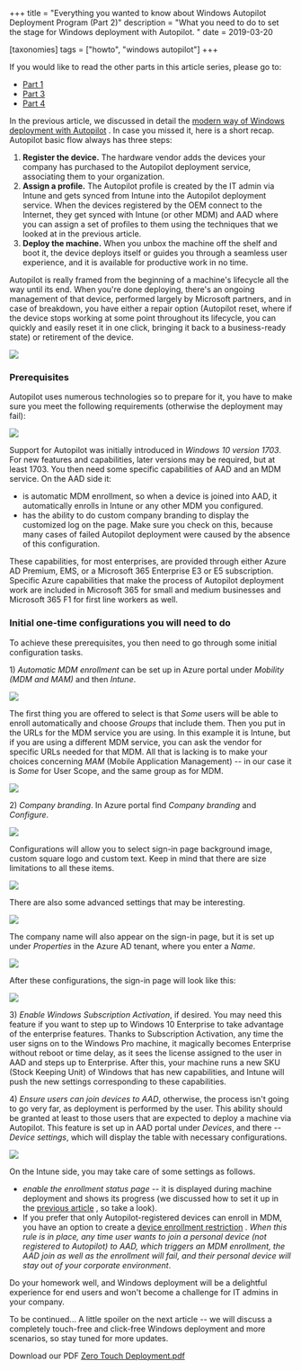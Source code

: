 +++
title = "Everything you wanted to know about Windows Autopilot Deployment Program (Part 2)"
description = "What you need to do to set the stage for Windows deployment with Autopilot. "
date = 2019-03-20

[taxonomies]
tags = ["howto", "windows autopilot"]
+++

If you would like to read the other parts in this article series,
please go to:

-   [Part
    1](o365hq.com/blog/everything-you-wanted-to-know-about-windows-autopilot-deployment-program-part-1)
-   [Part
    3](o365hq.com/blog/everything-you-wanted-to-know-about-windows-autopilot-deployment-program-part-3)
-   [Part
    4](o365hq.com/blog/everything-you-wanted-to-know-about-windows-autopilot-deployment-program-part-4)

In the previous article, we discussed in detail the [modern way of
Windows deployment with
Autopilot](o365hq.com/blog/everything-you-wanted-to-know-about-windows-autopilot-deployment-program-part-1)
. In case you missed it, here is a short recap. Autopilot basic flow
always has three steps:

1.  **Register the device.** The hardware vendor adds the devices your
    company has purchased to the Autopilot deployment service,
    associating them to your organization.
2.  **Assign a profile.** The Autopilot profile is created by the IT
    admin via Intune and gets synced from Intune into the Autopilot
    deployment service. When the devices registered by the OEM
    connect to the Internet, they get synced with Intune (or other
    MDM) and AAD where you can assign a set of
    profiles to them using the techniques that we looked at in the
    previous article.
3.  **Deploy the machine.** When you unbox the machine off the shelf and
    boot it, the device deploys itself or guides you through a seamless
    user experience, and it is available for productive work in no time.

Autopilot is really framed from the beginning of a machine's lifecycle
all the way until its end. When you're done deploying, there's an
ongoing management of that device, performed largely by Microsoft
partners, and in case of breakdown, you have either a repair option
(Autopilot reset, where if the device stops working at some point throughout
its lifecycle, you can quickly and easily reset it in one click, bringing
it back to a business-ready state) or retirement of the device.

![](https://o365hq.com/images/270.png)

### Prerequisites

Autopilot uses numerous technologies so to prepare for it, you have to
make sure you meet the following requirements (otherwise the deployment
may fail):

![](https://o365hq.com/images/275.png)

Support for Autopilot was initially introduced in *Windows 10 version
1703*. For new features and capabilities, later versions may be required,
but at least 1703. You then need some specific capabilities of
AAD and an MDM service. On the AAD
side it:

-   is automatic MDM enrollment, so when a device is joined
    into AAD, it automatically enrolls in Intune or any other
    MDM you configured.
-   has the ability to do custom company branding to display the customized log
    on the page. Make sure you check on this, because many cases of failed
    Autopilot deployment were caused by the absence of this
    configuration.

These capabilities, for most enterprises, are provided through either
Azure AD Premium, EMS, or a Microsoft 365 Enterprise E3 or E5
subscription. Specific Azure capabilities that make the process of
Autopilot deployment work are included in Microsoft 365 for small and
medium businesses and Microsoft 365 F1 for first line workers as well.

### Initial one-time configurations you will need to do

To achieve these prerequisites, you then need to go through some
initial configuration tasks.

1\) *Automatic MDM enrollment* can be set up in Azure portal
under *Mobility (MDM and MAM)* and then *Intune*.

![](https://o365hq.com/images/274.png)

The first thing you are offered to select is that *Some* users will be able
to enroll automatically and choose *Groups* that include them. Then
you put in the URLs for the MDM service you are
using. In this example it is Intune, but if you are using a different
MDM service, you can ask the vendor for specific URLs
needed for that MDM. All that is lacking is to make your
choices concerning *MAM* (Mobile Application Management) -- in
our case it is *Some* for User Scope, and the same group as for
MDM.

![](https://o365hq.com/images/277.png)

2\) *Company branding*. In Azure portal find *Company branding* and
*Configure*.

![](https://o365hq.com/images/276.png)

Configurations will allow you to select sign-in page background image,
custom square logo and custom text. Keep in mind that there are size
limitations to all these items.

![](https://o365hq.com/images/271.png)

There are also some advanced settings that may be interesting.

![](https://o365hq.com/images/272.png)

The company name will also appear on the sign-in page, but it is set up
under *Properties* in the Azure AD tenant, where you enter a *Name*.

![](https://o365hq.com/images/279.png)

After these configurations, the sign-in page will look like this:

![](https://o365hq.com/images/278.png)

3\) *Enable Windows Subscription Activation*, if desired. You may need
this feature if you want to step up to Windows 10 Enterprise to take
advantage of the enterprise features. Thanks to Subscription Activation,
any time the user signs on to the Windows Pro machine, it magically
becomes Enterprise without reboot or time delay, as it sees the license
assigned to the user in AAD and steps up to Enterprise. After
this, your machine runs a new SKU (Stock Keeping Unit) of
Windows that has new capabilities, and Intune will push the new settings
corresponding to these capabilities.

4\) *Ensure users can join devices to AAD*, otherwise, the
process isn't going to go very far, as deployment is performed by the
user. This ability should be granted at least to those users that are
expected to deploy a machine via Autopilot. This feature is set up in
AAD portal under *Devices*, and there -- *Device settings*,
which will display the table with necessary configurations.

![](https://o365hq.com/images/273.png)

On the Intune side, you may take care of some settings as follows.

-   *enable the enrollment status page* -- it is displayed during
    machine deployment and shows its progress (we discussed how to
    set it up in the [previous
    article](https://o365hq.com/blog/everything-you-wanted-to-know-about-windows-autopilot-deployment-program-part-1)
    , so take a look).
-   If you prefer that only Autopilot-registered devices can enroll in
    MDM, you have an option to create a [device enrollment
    restriction](https://docs.microsoft.com/en-us/intune/enrollment-restrictions-set)
    . *When this rule is in place, any time user wants to join a
    personal device (not registered to Autopilot) to AAD, which
    triggers an MDM enrollment, the AAD join as well
    as the enrollment will fail, and their personal device will stay out
    of your corporate environment*.

Do your homework well, and Windows deployment will be a delightful
experience for end users and won't become a challenge for IT admins in
your company.

To be continued... A little spoiler on the next article -- we will
discuss a completely touch-free and click-free Windows deployment and
more scenarios, so stay tuned for more updates.

Download our PDF [Zero Touch
Deployment.pdf](/file_download/12/Zero_touch_deployment.pdf)
